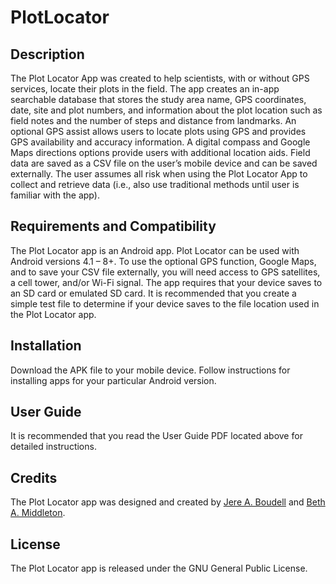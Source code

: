 # PlotLocator

## Description

The Plot Locator App was created to help scientists, with or without GPS services, locate their plots in the field. The app creates an in-app searchable database that stores the study area name, GPS coordinates, date, site and plot numbers, and information about the plot location such as field notes and the number of steps and distance from landmarks. An optional GPS assist allows users to locate plots using GPS and provides GPS availability and accuracy information. A digital compass and Google Maps directions options provide users with additional location aids. Field data are saved as a CSV file on the user’s mobile device and can be saved externally. The user assumes all risk when using the Plot Locator App to collect and retrieve data (i.e., also use traditional methods until user is familiar with the app). 

## Requirements and Compatibility

The Plot Locator app is an Android app. Plot Locator can be used with Android versions 4.1 – 8+. To use the optional GPS function, Google Maps, and to save your CSV file externally, you will need access to GPS satellites, a cell tower, and/or Wi-Fi signal. The app requires that your device saves to an SD card or emulated SD card. It is recommended that you create a simple test file to determine if your device saves to the file location used in the Plot Locator app.

## Installation

Download the APK file to your mobile device. Follow instructions for installing apps for your particular Android version.  

## User Guide

It is recommended that you read the User Guide PDF located above for detailed instructions.

## Credits

The Plot Locator app was designed and created by [Jere A. Boudell](http://jabmobilecomp.mystrikingly.com/) and [Beth A. Middleton](https://www.usgs.gov/staff-profiles/beth-a-middleton?qt-staff_profile_science_products=0#qt-staff_profile_science_products).

## License

The Plot Locator app is released under the GNU General Public License.
